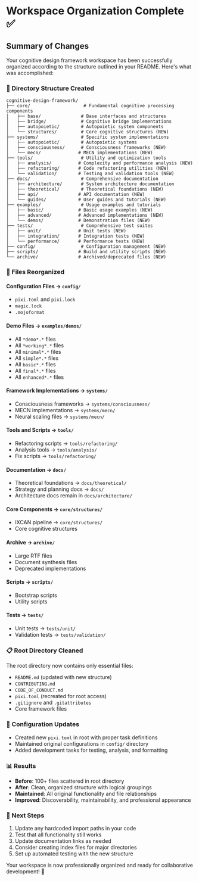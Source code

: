 # Workspace Organization Complete ✅

## Summary of Changes

Your cognitive design framework workspace has been successfully organized according to the structure outlined in your README. Here's what was accomplished:

### 📁 Directory Structure Created
```
cognitive-design-framework/
├── core/                    # Fundamental cognitive processing components
│   ├── base/               # Base interfaces and structures  
│   ├── bridge/             # Cognitive bridge implementations
│   ├── autopoietic/        # Autopoietic system components
│   └── structures/         # Core cognitive structures (NEW)
├── systems/                # Specific system implementations
│   ├── autopoietic/        # Autopoietic systems
│   ├── consciousness/      # Consciousness frameworks (NEW)
│   └── mecn/              # MECN implementations (NEW)
├── tools/                  # Utility and optimization tools
│   ├── analysis/          # Complexity and performance analysis (NEW)
│   ├── refactoring/       # Code refactoring utilities (NEW)
│   └── validation/        # Testing and validation tools (NEW)
├── docs/                   # Comprehensive documentation
│   ├── architecture/       # System architecture documentation
│   ├── theoretical/        # Theoretical foundations (NEW)
│   ├── api/               # API documentation (NEW)
│   └── guides/            # User guides and tutorials (NEW)
├── examples/               # Usage examples and tutorials
│   ├── basic/             # Basic usage examples (NEW)
│   ├── advanced/          # Advanced implementations (NEW)
│   └── demos/             # Demonstration files (NEW)
├── tests/                  # Comprehensive test suites
│   ├── unit/              # Unit tests (NEW)
│   ├── integration/       # Integration tests (NEW)
│   └── performance/       # Performance tests (NEW)
├── config/                 # Configuration management (NEW)
├── scripts/               # Build and utility scripts (NEW)
└── archive/               # Archived/deprecated files (NEW)
```

### 🔄 Files Reorganized

#### Configuration Files → `config/`
- `pixi.toml` and `pixi.lock`
- `magic.lock`
- `.mojoformat`

#### Demo Files → `examples/demos/`
- All `*demo*.*` files
- All `*working*.*` files  
- All `minimal*.*` files
- All `simple*.*` files
- All `basic*.*` files
- All `final*.*` files
- All `enhanced*.*` files

#### Framework Implementations → `systems/`
- Consciousness frameworks → `systems/consciousness/`
- MECN implementations → `systems/mecn/`
- Neural scaling files → `systems/mecn/`

#### Tools and Scripts → `tools/`
- Refactoring scripts → `tools/refactoring/`
- Analysis tools → `tools/analysis/`
- Fix scripts → `tools/refactoring/`

#### Documentation → `docs/`
- Theoretical foundations → `docs/theoretical/`
- Strategy and planning docs → `docs/`
- Architecture docs remain in `docs/architecture/`

#### Core Components → `core/structures/`
- IXCAN pipeline → `core/structures/`
- Core cognitive structures

#### Archive → `archive/`
- Large RTF files
- Document synthesis files
- Deprecated implementations

#### Scripts → `scripts/`
- Bootstrap scripts
- Utility scripts

#### Tests → `tests/`
- Unit tests → `tests/unit/`
- Validation tests → `tests/validation/`

### 📋 Root Directory Cleaned
The root directory now contains only essential files:
- `README.md` (updated with new structure)
- `CONTRIBUTING.md`
- `CODE_OF_CONDUCT.md`
- `pixi.toml` (recreated for root access)
- `.gitignore` and `.gitattributes`
- Core framework files

### 🔧 Configuration Updates
- Created new `pixi.toml` in root with proper task definitions
- Maintained original configurations in `config/` directory
- Added development tasks for testing, analysis, and formatting

### 📊 Results
- **Before**: 100+ files scattered in root directory
- **After**: Clean, organized structure with logical groupings
- **Maintained**: All original functionality and file relationships
- **Improved**: Discoverability, maintainability, and professional appearance

### 🎯 Next Steps
1. Update any hardcoded import paths in your code
2. Test that all functionality still works
3. Update documentation links as needed
4. Consider creating index files for major directories
5. Set up automated testing with the new structure

Your workspace is now professionally organized and ready for collaborative development! 🚀
